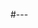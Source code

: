 #---

<!--
title: 2/15 CLASS @ MUDD LIBRARY
week: 3
date: 2024-02-14
---

Hi all --

As you know, our last class had to be canceled due to the snowstorm, which meant we missed out on the opportunity to visit Special Collections at the Mudd Library to see our beloved Princeton Postcards. The good news is that we have rescheduled our visit for tomorrow, February 15th!

Here's a brief recap of the changes and what to expect moving forward:

- Feb. 15: we will meet at the Mudd Library. Please bring along the preparatory work you've already done – it will be relevant for our visit.

- Feb. 20: our Lab on Data Cleaning has been postponed to next week, February 20th. As such, the reading assignments and reflections that were originally due for tomorrow's class are now due before the lab session next week. For those who have already posted their reflections: great! For everyone else, this means you've got some extra time.

- Feb. 22: we'll be back on track with our original schedule by February 22nd, and I'm looking forward to your presentations on your Data Biographies.

Please take a moment to visit the course website where I've posted the [updated schedule](https://whaverals.github.io/IntroDH2024/schedule/). Adjustments have been made to ensure that our learning journey remains smooth and -- until the next snow storm -- uninterrupted.

Thank you all for your understanding and flexibility! I appreciate your commitment to adapting alongside these minor changes.

-- Wouter

-->